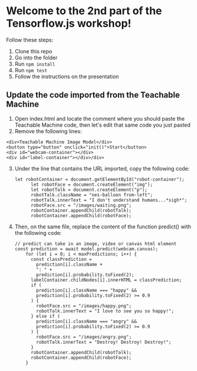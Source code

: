# Welcome to the 2nd part of the Tensorflow.js workshop!

Follow these steps:

1. Clone this repo
2. Go into the folder
3. Run `npm install`
4. Run `npm test`
5. Follow the instructions on the presentation

## Update the code imported from the Teachable Machine

1. Open index.html and locate the comment where you should paste the Teachable Machine code, then let's edit that same code you just pasted
2. Remove the following lines:

```
<div>Teachable Machine Image Model</div>
<button type="button" onclick="init()">Start</button>
<div id="webcam-container"></div>
<div id="label-container"></div>/div>
```

3.  Under the line that contains the URL imported, copy the following code:

    ```
    let robotContainer = document.getElementById("robot-container");
          let robotFace = document.createElement("img");
          let robotTalk = document.createElement("p");
          robotTalk.className = "nes-balloon from-left";
          robotTalk.innerText = "I don't understand humans...*sigh*";
          robotFace.src = "/images/waiting.png";
          robotContainer.appendChild(robotTalk);
          robotContainer.appendChild(robotFace);
    ```

4.  Then, on the same file, replace the content of the function predict() with the following code:

        // predict can take in an image, video or canvas html element
        const prediction = await model.predict(webcam.canvas);
            for (let i = 0; i < maxPredictions; i++) {
              const classPrediction =
                prediction[i].className +
                ": " +
                prediction[i].probability.toFixed(2);
              labelContainer.childNodes[i].innerHTML = classPrediction;
              if (
                prediction[i].className === "happy" &&
                prediction[i].probability.toFixed(2) >= 0.9
              ) {
                robotFace.src = "/images/happy.png";
                robotTalk.innerText = "I love to see you so happy!";
              } else if (
                prediction[i].className === "angry" &&
                prediction[i].probability.toFixed(2) >= 0.9
              ) {
                robotFace.src = "/images/angry.png";
                robotTalk.innerText = "Destroy! Destroy! Destroy!";
              }
              robotContainer.appendChild(robotTalk);
              robotContainer.appendChild(robotFace);
            }
